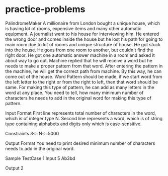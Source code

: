 # practice-problems

PalindromeMaker
A millionaire from London bought a unique house, which is having lot of rooms, expensive items and many other automatic equipment. A journalist went to his house for interviewing him. He entered the wrong door and comes inside the house but he lost his path for going to main room due to lot of rooms and unique structure of house. He got stuck into the house. He goes from one room to another, but couldn't find the right door. He got one automatic answer machine in a room and asked it about way to go out. Machine replied that he will receive a word but he needs to make a proper pattern from that word. After entering the pattern in the machine, he will get the correct path from machine. By this way, he can come out of the house. Word Pattern should be made, if we start word from the left letter to the right or from the right to left, then that word should be same. For making this type of pattern, he can add as many letters in the word at any place.
You need to tell, how many minimum number of characters he needs to add in the original word for making this type of pattern.

Input Format
First line  represents total number of characters in the word, which is of integer type N.
Second line represents a word, which is of string type containing alphabets and digits only which is case-sensitive.

Constraints
3<=N<=5000

Output Format
You need to print desired minimum number of characters needs to add in the original word.

Sample TestCase 1
Input
5
Ab3bd

Output
2
